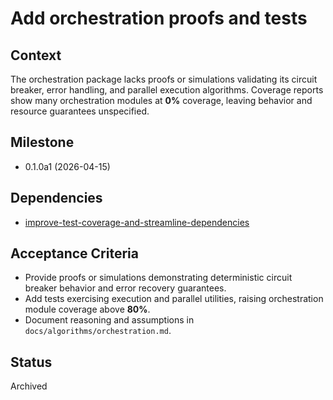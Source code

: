 # Add orchestration proofs and tests

## Context
The orchestration package lacks proofs or simulations validating its circuit
breaker, error handling, and parallel execution algorithms. Coverage reports
show many orchestration modules at **0%** coverage, leaving behavior and
resource guarantees unspecified.

## Milestone
- 0.1.0a1 (2026-04-15)

## Dependencies
- [improve-test-coverage-and-streamline-dependencies](../improve-test-coverage-and-streamline-dependencies.md)

## Acceptance Criteria
- Provide proofs or simulations demonstrating deterministic circuit breaker
  behavior and error recovery guarantees.
- Add tests exercising execution and parallel utilities, raising orchestration
  module coverage above **80%**.
- Document reasoning and assumptions in `docs/algorithms/orchestration.md`.

## Status
Archived
